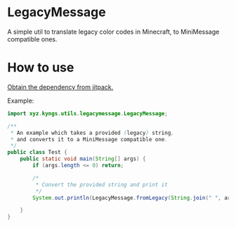 # LegacyMessage
A simple util to translate legacy color codes in Minecraft, to MiniMessage compatible ones.

# How to use
[Obtain the dependency from jitpack.](https://jitpack.io/#kyngs/LegacyMessage/) 

Example:

```java
import xyz.kyngs.utils.legacymessage.LegacyMessage;

/**
 * An example which takes a provided (legacy) string,
 * and converts it to a MiniMessage compatible one.
 */
public class Test {
    public static void main(String[] args) {
        if (args.length <= 0) return;

        /*
         * Convert the provided string and print it
         */
        System.out.println(LegacyMessage.fromLegacy(String.join(" ", args)));

    }
}
```
